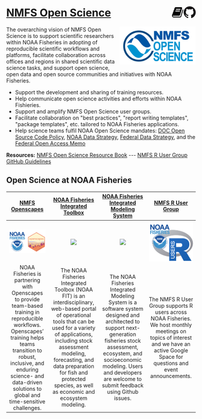 # [NMFS Open Science](https://nmfs-opensci.github.io/) <a href="https://github.com/nmfs-opensci"><img align="right" src="https://raw.githubusercontent.com/nmfs-opensci/assets/main/images/GitHub-Mark-32px.png"/></a> <a href="https://nmfs-opensci.github.io/ResourceBook"><img align="right" src="https://raw.githubusercontent.com/nmfs-opensci/assets/main/images/book2.png"/></a>
<!-- Code to make buttons https://www.imagefu.com/create/button#%7B%22content%22:%22%3Cspan+style=%5C%22font-family:+&quot;Open+Sans&quot;,+sans-serif;+color:+rgb(0,+0,+255);+text-shadow:+rgb(51,+51,+51)+1px+1px+0px;+font-size:+17px;%5C%22%3EResources%3C/span%3E%22,%22background%22:%7B%22orientation%22:0,%22stops%22:%5B%7B%22color%22:%22#ffffffff%22,%22offset%22:0%7D,%7B%22color%22:%22#ffffffff%22,%22offset%22:50%7D,%7B%22color%22:%22#ffffffff%22,%22offset%22:100%7D%5D%7D,%22borders%22:%7B%22top%22:%7B%22color%22:%22#0000ffff%22,%22width%22:1%7D,%22right%22:%7B%22color%22:%22#0000ffff%22,%22width%22:1%7D,%22bottom%22:%7B%22color%22:%22#0000ffff%22,%22width%22:1%7D,%22left%22:%7B%22color%22:%22#0000ffff%22,%22width%22:1%7D%7D,%22corners%22:%7B%22topLeft%22:%7B%22horizontalRadius%22:5,%22verticalRadius%22:5%7D,%22topRight%22:%7B%22horizontalRadius%22:5,%22verticalRadius%22:5%7D,%22bottomRight%22:%7B%22horizontalRadius%22:5,%22verticalRadius%22:5%7D,%22bottomLeft%22:%7B%22horizontalRadius%22:5,%22verticalRadius%22:5%7D%7D,%22sizeOrPadding%22:%7B%22top%22:10,%22right%22:10,%22left%22:10,%22bottom%22:10%7D,%22shadows%22:%5B%7B%22type%22:0,%22horizontalOffset%22:0,%22verticalOffset%22:0,%22blur%22:2,%22color%22:%22#444444dd%22%7D%5D%7D -->

<a href="https://nmfs-opensci.github.io/"><img align="right" src="https://raw.githubusercontent.com/nmfs-opensci/assets/main/logo/nmfs-opensci-logo3.png" width="40%" margin="100"></a>

The overarching vision of NMFS Open Science is to support scientific researchers within NOAA Fisheries in adopting of reproducible scientific workflows
and platforms, facilitate collaboration across offices and regions in shared scientific data science tasks, and support open science, open data and open source communities and initiatives with NOAA Fisheries.

* Support the development and sharing of training resources.
* Help communicate open science activities and efforts within NOAA Fishieries.
* Support and amplify NMFS Open Science user groups.
* Facilitate collaboration on "best practices", "report writing templates", "package templates", etc. tailored to NOAA Fisheries applications.
* Help science teams fulfil NOAA Open Science mandates: [DOC Open Source Code Policy](https://www.commerce.gov/about/policies/source-code), [NOAA Data Strategy](https://sciencecouncil.noaa.gov/Portals/0/2020%20Data%20Strategy.pdf?ver=2020-09-17-150024-997), 
[Federal Data Strategy](https://strategy.data.gov/), and the [Federal Open Access Memo](https://www.whitehouse.gov/wp-content/uploads/2022/08/08-2022-OSTP-Public-Access-Memo.pdf)

**Resources:** [NMFS Open Science Resource Book](https://nmfs-opensci.github.io/ResourceBook/) --- [NMFS R User Group GitHub Guidelines](https://nmfs-opensci.github.io/GitHub-SOP/NMFS%20R%20UG%20GitHub%20Guidelines%20latest.pdf)

## Open Science at NOAA Fisheries

| [NMFS Openscapes](https://nmfs-openscapes.github.io) | [NOAA Fisheries Integrated Toolbox](https://noaa-fisheries-integrated-toolbox.github.io/) | [NOAA Fisheries Integrated Modeling System](https://noaa-fims.github.io/) | [NMFS R User Group](https://nmfs-opensci.github.io/NMFS-R-UG/) |
| :---: | :---: | :---: | :---: |
| <a href="https://nmfs-openscapes.github.io"><img align="center" src="https://raw.githubusercontent.com/nmfs-opensci/assets/main/logo/nmfs-openscapes-logo.png" width="300"></a> | <a href="https://noaa-fisheries-integrated-toolbox.github.io/"><img align="center" src="https://avatars.githubusercontent.com/u/49072821?s=200&v=4" width="300"></a> | <a href="https://noaa-fims.github.io/"><img align="center" src="https://noaa-fims.github.io/assets/img/logo.png" width="300"></a> | <a href="https://nmfs-opensci.github.io/NMFS-R-UG/"><img align="center" src="https://raw.githubusercontent.com/nmfs-opensci/assets/main/logo/nmfs-r-ug-logo.png" width="300"></a> |
| NOAA Fisheries is partnering with Openscapes to provide team-based training in reproducible workflows. Openscapes’ training helps teams transition to robust, inclusive, and enduring science- and data-driven solutions to global and time-sensitive challenges. | The NOAA Fisheries Integrated Toolbox (NOAA FIT) is an interdisciplinary, web-based portal of operational tools that can be used for a variety of applications, including stock assessment modeling, forecasting, and data preparation for fish and protected species, as well as economic and ecosystem modeling. | The NOAA Fisheries Integrated Modeling System is a software system designed and architected to support next-generation fisheries stock assessment, ecosystem, and socioeconomic modeling. Users and developers are welcome to submit feedback using Github issues. | The NMFS R User Group supports R users across NOAA Fisheries. We host monthly meetings on topics of interest and we have an active Google Space for questions and event announcements. |

<!--
<a href="https://calendar.google.com/calendar/embed?src=noaa.gov_60rfn7ml9rpchl63vs4af9n018%40group.calendar.google.com&ctz=America%2FLos_Angeles"><img align="center" src="https://github.com/nmfs-openscapes/.github/blob/main/profile/calendar.png" height="30"></a> <a href="https://github.com/nmfs-openscapes/.github/wiki"><img align="center" src="https://github.com/nmfs-openscapes/.github/blob/main/profile/wiki.png" height="30"></a>

-->


